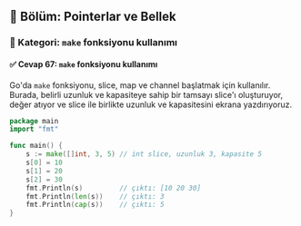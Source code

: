 ## 📘 Bölüm: Pointerlar ve Bellek  
### 🔹 Kategori: `make` fonksiyonu kullanımı  
#### ✅ Cevap 67: `make` fonksiyonu kullanımı

Go'da `make` fonksiyonu, slice, map ve channel başlatmak için kullanılır. Burada, belirli uzunluk ve kapasiteye sahip bir tamsayı slice'ı oluşturuyor, değer atıyor ve slice ile birlikte uzunluk ve kapasitesini ekrana yazdırıyoruz.

```go
package main
import "fmt"

func main() {
    s := make([]int, 3, 5) // int slice, uzunluk 3, kapasite 5
    s[0] = 10
    s[1] = 20
    s[2] = 30
    fmt.Println(s)         // çıktı: [10 20 30]
    fmt.Println(len(s))    // çıktı: 3
    fmt.Println(cap(s))    // çıktı: 5
}
```
